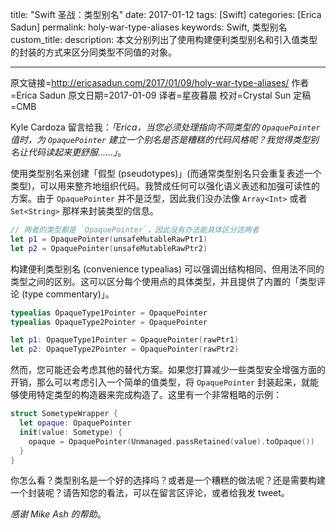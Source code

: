title: "Swift 圣战：类型别名"
date: 2017-01-12
tags: [Swift]
categories: [Erica Sadun]
permalink: holy-war-type-aliases
keywords: Swift, 类型别名
custom_title: 
description: 本文分别列出了使用构建便利类型别名和引入值类型的封装的方式来区分同类型不同值的对象。

---
原文链接=http://ericasadun.com/2017/01/09/holy-war-type-aliases/
作者=Erica Sadun
原文日期=2017-01-09
译者=星夜暮晨
校对=Crystal Sun
定稿=CMB

<!--此处开始正文--> 

Kyle Cardoza 留言给我：*「Erica，当您必须处理指向不同类型的 `OpaquePointer` 值时，为 `OpaquePointer` 建立一个别名是否是糟糕的代码风格呢？我觉得类型别名让代码读起来更舒服……」*。

使用类型别名来创建「假型 (pseudotypes)」(而通常类型别名只会重复表述一个类型)，可以用来整齐地组织代码。我赞成任何可以强化语义表述和加强可读性的方案。由于 `OpaquePointer` 并不是泛型，因此我们没办法像 `Array<Int>` 或者 `Set<String>` 那样来封装类型的信息。

<!--more-->

```swift
// 两者的类型都是 `OpaquePointer`，因此没有办法能具体区分这两者
let p1 = OpaquePointer(unsafeMutableRawPtr1)
let p2 = OpaquePointer(unsafeMutableRawPtr2)
```

构建便利类型别名 (convenience typealias) 可以强调出结构相同、但用法不同的类型之间的区别。这可以区分每个使用点的具体类型，并且提供了内置的「类型评论 (type commentary)」。

```swift
typealias OpaqueType1Pointer = OpaquePointer
typealias OpaqueType2Pointer = OpaquePointer

let p1: OpaqueType1Pointer = OpaquePointer(rawPtr1)
let p2: OpaqueType2Pointer = OpaquePointer(rawPtr2)
```

然而，您可能还会考虑其他的替代方案。如果您打算减少一些类型安全增强方面的开销，那么可以考虑引入一个简单的值类型，将 `OpaquePointer` 封装起来，就能够使用特定类型的构造器来完成构造了。这里有一个非常粗略的示例：

```swift
struct SometypeWrapper {
  let opaque: OpaquePointer
  init(value: Sometype) {
    opaque = OpaquePointer(Unmanaged.passRetained(value).toOpaque())
  }
}
```

你怎么看？类型别名是一个好的选择吗？或者是一个糟糕的做法呢？还是需要构建一个封装呢？请告知您的看法，可以在留言区评论，或者给我发 tweet。

*感谢 Mike Ash 的帮助*。
